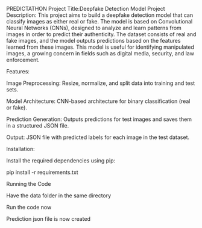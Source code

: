 PREDICTATHON
Project Title:Deepfake Detection Model
Project Description:
This project aims to build a deepfake detection model that can classify images as either real or fake. The model is based on Convolutional Neural Networks (CNNs), designed to analyze and learn patterns from images in order to predict their authenticity. The dataset consists of real and fake images, and the model outputs predictions based on the features learned from these images. This model is useful for identifying manipulated images, a growing concern in fields such as digital media, security, and law enforcement.

Features:

Image Preprocessing: Resize, normalize, and split data into training and test sets.

Model Architecture: CNN-based architecture for binary classification (real or fake).

Prediction Generation: Outputs predictions for test images and saves them in a structured JSON file.

Output: JSON file with predicted labels for each image in the test dataset.

Installation:

Install the required dependencies using pip:

pip install -r requirements.txt

Running the Code

Have the data folder in the same directory

Run the code now

Prediction json file is now created

